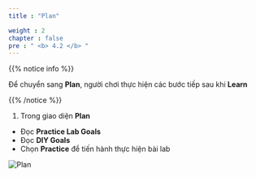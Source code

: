 ```yaml
---
title : "Plan"

weight : 2
chapter : false
pre : " <b> 4.2 </b> "
---
```


{{% notice info %}}

Để chuyển sang **Plan**, người chơi thực hiện các bước tiếp sau khi **Learn**

{{% /notice %}}

1. Trong giao diện **Plan**

- Đọc **Practice Lab Goals**
- Đọc **DIY Goals**
- Chọn **Practice** để tiến hành thực hiện bài lab

![Plan](/images/4-staticwebhosting/4.2-plan/01-plan.png)

